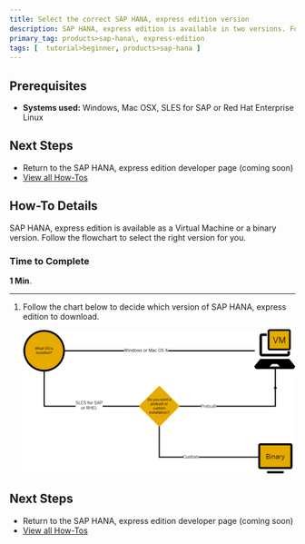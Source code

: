 ```yaml
---
title: Select the correct SAP HANA, express edition version
description: SAP HANA, express edition is available in two versions. Follow the flowchart to select the right version for you.
primary_tag: products>sap-hana\, express-edition
tags: [  tutorial>beginner, products>sap-hana ]
---
```


## Prerequisites  
 - **Systems used:** Windows, Mac OSX, SLES for SAP or Red Hat Enterprise Linux


## Next Steps
 - Return to the SAP HANA, express edition developer page (coming soon)
 - [View all How-Tos](http://www.sap.com/developer/tutorial-navigator.how-to.html)



## How-To Details
SAP HANA, express edition is available as a Virtual Machine or a binary version. Follow the flowchart to select the right version for you.

### Time to Complete
**1 Min**.

---

1. Follow the chart below to decide which version of SAP HANA, express edition to download.

    ![HANA Express flowchart](hxe-ua-versions.png)


## Next Steps
 - Return to the SAP HANA, express edition developer page (coming soon)
 - [View all How-Tos](http://www.sap.com/developer/tutorial-navigator.how-to.html)  
